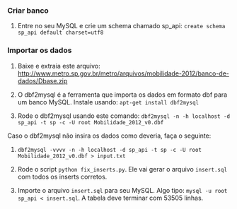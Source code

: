 ### Criar banco

1. Entre no seu MySQL e crie um schema chamado sp_api: `create schema sp_api default charset=utf8`

### Importar os dados

1. Baixe e extraia este arquivo: http://www.metro.sp.gov.br/metro/arquivos/mobilidade-2012/banco-de-dados/Dbase.zip

2. O dbf2mysql é a ferramenta que importa os dados em formato dbf para um banco MySQL. Instale usando: `apt-get install dbf2mysql`

3. Rode o dbf2mysql usando este comando: `dbf2mysql -n -h localhost -d sp_api -t sp -c -U root Mobilidade_2012_v0.dbf`

Caso o dbf2mysql não insira os dados como deveria, faça o seguinte:

1. `dbf2mysql -vvvv -n -h localhost -d sp_api -t sp -c -U root Mobilidade_2012_v0.dbf > input.txt`

2. Rode o script `python fix_inserts.py`. Ele vai gerar o arquivo `insert.sql` com todos os inserts corretos.

3. Importe o arquivo `insert.sql` para seu MySQL. Algo tipo: `mysql -u root sp_api < insert.sql`. A tabela deve terminar com 53505 linhas.
